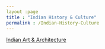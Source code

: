 ```yaml
---
layout :page
title : "Indian History & Culture"
permalink : /Indian-History-Culture
---
```

  
[Indian Art & Architecture](/_posts/2020-06-30-Indian-Architecture.md)
